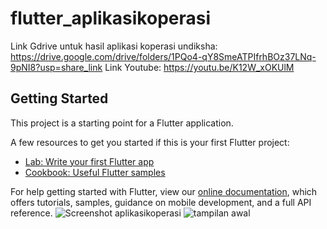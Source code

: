 # flutter_aplikasikoperasi

Link Gdrive untuk hasil aplikasi koperasi undiksha:
https://drive.google.com/drive/folders/1PQo4-qY8SmeATPIfrhBOz37LNq-9pNI8?usp=share_link
Link Youtube: https://youtu.be/K12W_xOKUlM

## Getting Started

This project is a starting point for a Flutter application.

A few resources to get you started if this is your first Flutter project:

- [Lab: Write your first Flutter app](https://flutter.dev/docs/get-started/codelab)
- [Cookbook: Useful Flutter samples](https://flutter.dev/docs/cookbook)

For help getting started with Flutter, view our
[online documentation](https://flutter.dev/docs), which offers tutorials,
samples, guidance on mobile development, and a full API reference.
![Screenshot aplikasikoperasi](https://user-images.githubusercontent.com/114554837/192822753-c1be18bc-0231-40fb-970c-f7ab2a4ba553.jpg)
![tampilan awal](https://user-images.githubusercontent.com/114554837/192823932-dec23c85-f129-4665-a745-30d2f4941fc7.jpg)
